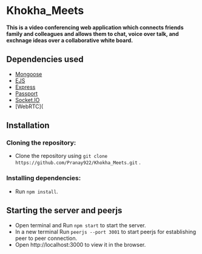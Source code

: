 # Khokha_Meets
**This is a video conferencing web application which connects friends family and colleagues and allows them to chat, voice over talk, and exchnage ideas over a collaborative white board.**
## Dependencies used
   * [Mongoose](https://mongoosejs.com/docs/)
   * [EJS](https://ejs.co/)
   * [Express](http://expressjs.com/)
   * [Passport](http://www.passportjs.org/docs/)
   * [Socket.IO](https://socket.io/docs/v4/)
   * [WebRTC](
## Installation
### Cloning the repository:
- Clone the repository using `git clone https://github.com/Pranay922/Khokha_Meets.git` .
### Installing dependencies:
- Run `npm install`.

## Starting the server and peerjs
- Open terminal and Run `npm start` to start the server.
- In a new terminal Run `peerjs --port 3001` to start peerjs for establishing peer to peer connection.
- Open http://localhost:3000 to view it in the browser.
